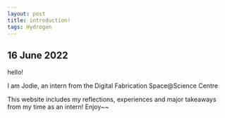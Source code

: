 ```yaml
---
layout: post
title: introduction!
tags: Hydrogen
---
```

## 16 June 2022  

hello!  


I am Jodie, an intern from the Digital Fabrication Space@Science Centre

This website includes my reflections, experiences and major takeaways from my time as an intern! Enjoy~~
